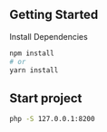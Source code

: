 ## Getting Started

Install Dependencies

```bash
npm install
# or
yarn install
```



## Start project


```bash
php -S 127.0.0.1:8200      
```
